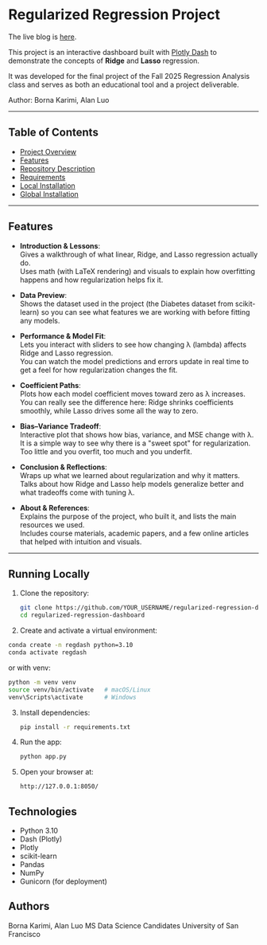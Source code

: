 # Regularized Regression Project
The live blog is [here](https://regularized-regression-project.onrender.com/).  

This project is an interactive dashboard built with [Plotly Dash](https://dash.plotly.com/) to demonstrate the concepts of **Ridge** and **Lasso** regression.  

It was developed for the final project of the Fall 2025 Regression Analysis class and serves as both an educational tool and a project deliverable.  

Author: Borna Karimi, Alan Luo

---

## Table of Contents
- [Project Overview](#project-overview)
- [Features](#features)
- [Repository Description](#repository-description)
- [Requirements](#requirements)
- [Local Installation](#local-installation)
- [Global Installation](#global-installation)

---

## Features
- **Introduction & Lessons**:  
  Gives a walkthrough of what linear, Ridge, and Lasso regression actually do.  
  Uses math (with LaTeX rendering) and visuals to explain how overfitting happens and how regularization helps fix it.

- **Data Preview**:  
  Shows the dataset used in the project (the Diabetes dataset from scikit-learn) so you can see what features we are working with before fitting any models.

- **Performance & Model Fit**:  
  Lets you interact with sliders to see how changing λ (lambda) affects Ridge and Lasso regression.  
  You can watch the model predictions and errors update in real time to get a feel for how regularization changes the fit.

- **Coefficient Paths**:  
  Plots how each model coefficient moves toward zero as λ increases.  
  You can really see the difference here: Ridge shrinks coefficients smoothly, while Lasso drives some all the way to zero.

- **Bias–Variance Tradeoff**:  
  Interactive plot that shows how bias, variance, and MSE change with λ.  
  It is a simple way to see why there is a "sweet spot" for regularization. Too little and you overfit, too much and you underfit.

- **Conclusion & Reflections**:  
  Wraps up what we learned about regularization and why it matters.  
  Talks about how Ridge and Lasso help models generalize better and what tradeoffs come with tuning λ.

- **About & References**:  
  Explains the purpose of the project, who built it, and lists the main resources we used.  
  Includes course materials, academic papers, and a few online articles that helped with intuition and visuals.

---

## Running Locally

1. Clone the repository:
   ```bash
   git clone https://github.com/YOUR_USERNAME/regularized-regression-dashboard.git
   cd regularized-regression-dashboard

2. Create and activate a virtual environment:
  ```bash
  conda create -n regdash python=3.10
  conda activate regdash
  ```
  or with venv:
  ```bash
  python -m venv venv
  source venv/bin/activate   # macOS/Linux
  venv\Scripts\activate      # Windows
  ```
3. Install dependencies:
   ```bash
   pip install -r requirements.txt
   ```
4. Run the app:
   ```bash
   python app.py
   ```
5. Open your browser at:
   ```bash
   http://127.0.0.1:8050/
   ```
## Technologies
- Python 3.10
- Dash (Plotly)
- Plotly
- scikit-learn
- Pandas
- NumPy
- Gunicorn (for deployment)

## Authors
Borna Karimi, Alan Luo
MS Data Science Candidates
University of San Francisco


